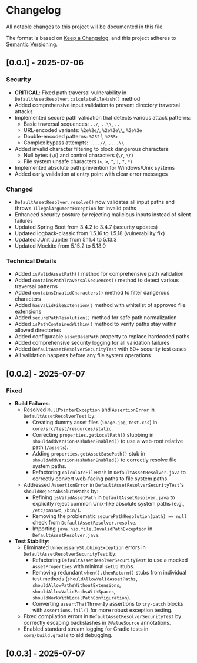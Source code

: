 # Changelog

All notable changes to this project will be documented in this file.

The format is based on [Keep a Changelog](https://keepachangelog.com/en/1.0.0/),
and this project adheres to [Semantic Versioning](https://semver.org/spec/v2.0.0.html).

## [0.0.1] - 2025-07-06

### Security
- **CRITICAL**: Fixed path traversal vulnerability in `DefaultAssetResolver.calculateFileHash()` method
- Added comprehensive input validation to prevent directory traversal attacks
- Implemented secure path validation that detects various attack patterns:
  - Basic traversal sequences: `../`, `..\\`, `..`
  - URL-encoded variants: `%2e%2e/`, `%2e%2e\\`, `%2e%2e`
  - Double-encoded patterns: `%252f`, `%255c`
  - Complex bypass attempts: `....//`, `....\\`
- Added invalid character filtering to block dangerous characters:
  - Null bytes (`\0`) and control characters (`\r`, `\n`)
  - File system unsafe characters (`<`, `>`, `"`, `|`, `?`, `*`)
- Implemented absolute path prevention for Windows/Unix systems
- Added early validation at entry point with clear error messages

### Changed
- `DefaultAssetResolver.resolve()` now validates all input paths and throws `IllegalArgumentException` for invalid paths
- Enhanced security posture by rejecting malicious inputs instead of silent failures
- Updated Spring Boot from 3.4.2 to 3.4.7 (security updates)
- Updated logback-classic from 1.5.16 to 1.5.18 (vulnerability fix)
- Updated JUnit Jupiter from 5.11.4 to 5.13.3
- Updated Mockito from 5.15.2 to 5.18.0

### Technical Details
- Added `isValidAssetPath()` method for comprehensive path validation
- Added `containsPathTraversalSequences()` method to detect various traversal patterns
- Added `containsInvalidCharacters()` method to filter dangerous characters
- Added `hasValidFileExtension()` method with whitelist of approved file extensions
- Added `securePathResolution()` method for safe path normalization
- Added `isPathContainedWithin()` method to verify paths stay within allowed directories
- Added configurable `assetBasePath` property to replace hardcoded paths
- Added comprehensive security logging for all validation failures
- Added `DefaultAssetResolverSecurityTest` with 50+ security test cases
- All validation happens before any file system operations

## [0.0.2] - 2025-07-07

### Fixed
- **Build Failures**:
    - Resolved `NullPointerException` and `AssertionError` in `DefaultAssetResolverTest` by:
        - Creating dummy asset files (`image.jpg`, `test.css`) in `core/src/test/resources/static`.
        - Correcting `properties.getLocalPath()` stubbing in `shouldAddVersionHashWhenEnabled()` to use a web-root relative path (`/assets`).
        - Adding `properties.getAssetBasePath()` stub in `shouldAddVersionHashWhenEnabled()` to correctly resolve file system paths.
        - Refactoring `calculateFileHash` in `DefaultAssetResolver.java` to correctly convert web-facing paths to file system paths.
    - Addressed `AssertionError` in `DefaultAssetResolverSecurityTest`'s `shouldRejectAbsolutePaths` by:
        - Refining `isValidAssetPath` in `DefaultAssetResolver.java` to explicitly reject common Unix-like absolute system paths (e.g., `/etc/passwd`, `/bin/`).
        - Removing the problematic `securePathResolution(path) == null` check from `DefaultAssetResolver.resolve`.
        - Importing `java.nio.file.InvalidPathException` in `DefaultAssetResolver.java`.
- **Test Stability**:
    - Eliminated `UnnecessaryStubbingException` errors in `DefaultAssetResolverSecurityTest` by:
        - Refactoring `DefaultAssetResolverSecurityTest` to use a mocked `AssetProperties` with minimal `setUp` stubs.
        - Removing redundant `when().thenReturn()` stubs from individual test methods (`shouldAllowValidAssetPaths`, `shouldAllowPathsWithoutExtensions`, `shouldAllowValidPathsWithSpaces`, `shouldWorkWithLocalPathConfiguration`).
        - Converting `assertThatThrownBy` assertions to `try-catch` blocks with `Assertions.fail()` for more robust exception testing.
    - Fixed compilation errors in `DefaultAssetResolverSecurityTest` by correctly escaping backslashes in `@ValueSource` annotations.
    - Enabled standard stream logging for Gradle tests in `core/build.gradle` to aid debugging.

## [0.0.3] - 2025-07-07
